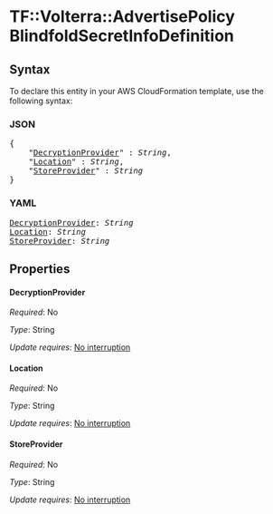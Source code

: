# TF::Volterra::AdvertisePolicy BlindfoldSecretInfoDefinition

## Syntax

To declare this entity in your AWS CloudFormation template, use the following syntax:

### JSON

<pre>
{
    "<a href="#decryptionprovider" title="DecryptionProvider">DecryptionProvider</a>" : <i>String</i>,
    "<a href="#location" title="Location">Location</a>" : <i>String</i>,
    "<a href="#storeprovider" title="StoreProvider">StoreProvider</a>" : <i>String</i>
}
</pre>

### YAML

<pre>
<a href="#decryptionprovider" title="DecryptionProvider">DecryptionProvider</a>: <i>String</i>
<a href="#location" title="Location">Location</a>: <i>String</i>
<a href="#storeprovider" title="StoreProvider">StoreProvider</a>: <i>String</i>
</pre>

## Properties

#### DecryptionProvider

_Required_: No

_Type_: String

_Update requires_: [No interruption](https://docs.aws.amazon.com/AWSCloudFormation/latest/UserGuide/using-cfn-updating-stacks-update-behaviors.html#update-no-interrupt)

#### Location

_Required_: No

_Type_: String

_Update requires_: [No interruption](https://docs.aws.amazon.com/AWSCloudFormation/latest/UserGuide/using-cfn-updating-stacks-update-behaviors.html#update-no-interrupt)

#### StoreProvider

_Required_: No

_Type_: String

_Update requires_: [No interruption](https://docs.aws.amazon.com/AWSCloudFormation/latest/UserGuide/using-cfn-updating-stacks-update-behaviors.html#update-no-interrupt)

